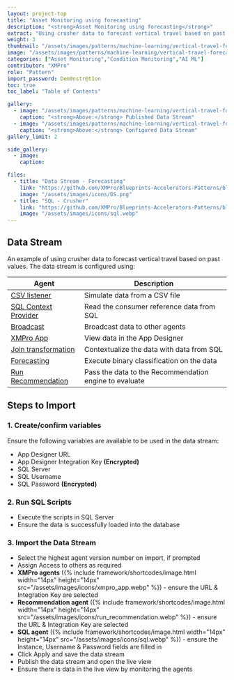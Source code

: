 ```yaml
---
layout: project-top
title: "Asset Monitoring using forecasting"
description: "<strong>Asset Monitoring using forecasting</strong>"
extract: "Using crusher data to forecast vertical travel based on past values."
weight: 3
thumbnail: "/assets/images/patterns/machine-learning/vertical-travel-forecasting/dsRunning.png"
image: "/assets/images/patterns/machine-learning/vertical-travel-forecasting/dsRunning.png"
categories: ["Asset Monitoring","Condition Monitoring","AI ML"]
contributor: "XMPro"
role: "Pattern"
import_password: Dem0nstr@t1on
toc: true
toc_label: "Table of Contents"

gallery:
  - image: "/assets/images/patterns/machine-learning/vertical-travel-forecasting/dsRunning.png"
    caption: "<strong>Above:</strong> Published Data Stream"
  - image: "/assets/images/patterns/machine-learning/vertical-travel-forecasting/ds.png"
    caption: "<strong>Above:</strong> Configured Data Stream"
gallery_limit: 2

side_gallery:
  - image: 
    caption: 

files:
  - title: "Data Stream - Forecasting"
    link: "https://github.com/XMPro/Blueprints-Accelerators-Patterns/blob/master/patterns/machine-learning/vertical-travel-forecasting/Vertical%20Travel%20Forecasting.xuc"
    image: "/assets/images/icons/DS.png"
  - title: "SQL - Crusher"
    link: "https://github.com/XMPro/Blueprints-Accelerators-Patterns/blob/master/patterns/machine-learning/vertical-travel-forecasting/sql/%5BDemoCrusher%5D.sql"
    image: "/assets/images/icons/sql.webp"
---
```


## Data Stream
An example of using crusher data to forecast vertical travel based on past values.  The data stream is configured using: 

| Agent                                  | Description                                                  |
| -------------------------------------- | ------------------------------------------------------------ |
| [CSV listener](https://xmpro.gitbook.io/csv/) | Simulate data from a CSV file |
| [SQL Context Provider](https://xmpro.gitbook.io/azure-sql/) | Read the consumer reference data from SQL |
| [Broadcast](https://xmpro.gitbook.io/broadcast/) | Broadcast data to other agents |
| [XMPro App](https://xmpro.gitbook.io/xmpro-app/) | View data in the App Designer |
| [Join transformation](https://xmpro.gitbook.io/join/) | Contextualize the data with data from SQL |
| [Forecasting](https://xmpro.gitbook.io/forecasting/) | Execute binary classification on the data |
| [Run Recommendation](https://xmpro.gitbook.io/run-recommendation/) | Pass the data to the Recommendation engine to evaluate |

## Steps to Import

### 1. Create/confirm variables
Ensure the following variables are available to be used in the data stream:

- App Designer URL
- App Designer Integration Key <strong>(Encrypted)</strong>
- SQL Server
- SQL Username
- SQL Password <strong>(Encrypted)</strong>

### 2. Run SQL Scripts
- Execute the scripts in SQL Server
- Ensure the data is successfully loaded into the database 

### 3. Import the Data Stream

- Select the highest agent version number on import, if prompted
- Assign Access to others as required
- <strong>XMPro agents</strong> ({% include framework/shortcodes/image.html width="14px" height="14px" src="/assets/images/icons/xmpro_app.webp" %}) - ensure the URL & Integration Key are selected
- <strong>Recommendation agent</strong> ({% include framework/shortcodes/image.html width="14px" height="14px" src="/assets/images/icons/run_recommendation.webp" %}) - ensure the URL & Integration Key are selected
- <strong>SQL agent</strong> ({% include framework/shortcodes/image.html width="14px" height="14px" src="/assets/images/icons/sql.webp" %}) - ensure the Instance, Username & Password fields are filled in
- Click Apply and save the data stream
- Publish the data stream and open the live view
- Ensure there is data in the live view by monitoring the agents
